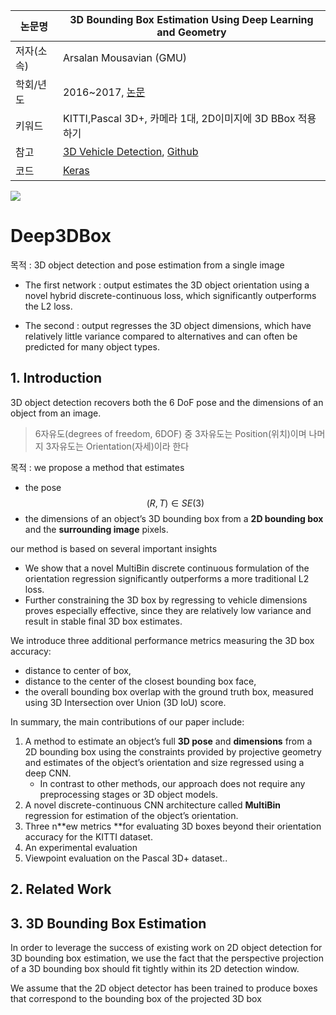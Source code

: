 |논문명|3D Bounding Box Estimation Using Deep Learning and Geometry
|-|-|
|저자(소속)|Arsalan Mousavian (GMU)|
|학회/년도| 2016~2017, [논문](https://arxiv.org/pdf/1612.00496.pdf)|
|키워드|KITTI,Pascal 3D+, 카메라 1대, 2D이미지에 3D BBox 적용하기|
|참고|[3D Vehicle Detection](https://experiencor.github.io/sdc_3d.html), [Github](https://github.com/experiencor/didi-starter/tree/master/simple_solution)|
|코드|[Keras](https://github.com/experiencor/image-to-3d-bbox)|

![](https://camo.githubusercontent.com/50a2bca55a388423aab8e8de8345e04d79a2f283/68747470733a2f2f6a2e676966732e636f6d2f7a6d574b6a4f2e676966)


# Deep3DBox

목적 : 3D object detection and pose estimation from a single image

- The first network : output estimates the 3D object orientation using a novel hybrid discrete-continuous loss, which significantly outperforms the L2 loss. 

- The second : output regresses the 3D object dimensions, which have relatively little variance compared to alternatives and can often be predicted for many object types. 

## 1. Introduction

3D object detection recovers both the 6 DoF pose and the dimensions of an object from an image. 

> 6자유도(degrees of freedom, 6DOF) 중 3자유도는 Position(위치)이며 나머지 3자유도는 Orientation(자세)이라 한다


목적 : we propose a method that estimates 
- the pose $$(R, T) \in SE(3)$$ 
- the dimensions of an object’s 3D bounding box 
from a **2D bounding box** and the **surrounding image** pixels.

our method is based on several important insights
- We show that a novel MultiBin discrete continuous formulation of the orientation regression significantly outperforms a more traditional L2 loss. 
- Further constraining the 3D box by regressing to vehicle dimensions proves especially effective, since they are relatively low variance and result in stable final 3D box estimates.

We introduce three additional performance metrics measuring the 3D box accuracy: 
- distance to center of box, 
- distance to the center of the closest bounding box face, 
- the overall bounding box overlap with the ground truth box, measured using 3D Intersection over Union (3D IoU) score.

In summary, the main contributions of our paper include:

1. A method to estimate an object’s full **3D pose** and **dimensions** from a 2D bounding box using the constraints provided by projective geometry and estimates of the object’s orientation and size regressed using a deep CNN. 
    - In contrast to other methods, our approach does not require any preprocessing stages or 3D object models. 
2. A novel discrete-continuous CNN architecture called **MultiBin** regression for estimation of the object’s orientation. 
3. Three n**ew metrics **for evaluating 3D boxes beyond their orientation accuracy for the KITTI dataset. 
4. An experimental evaluation 
5. Viewpoint evaluation on the Pascal 3D+ dataset..

## 2. Related Work


## 3. 3D Bounding Box Estimation

In order to leverage the success of existing work on 2D object detection for 3D bounding box estimation, we use the fact that the perspective projection of a 3D bounding box should fit tightly within its 2D detection window. 

We  assume that the 2D object detector has been trained to produce boxes that correspond to the bounding box of the projected 3D box
